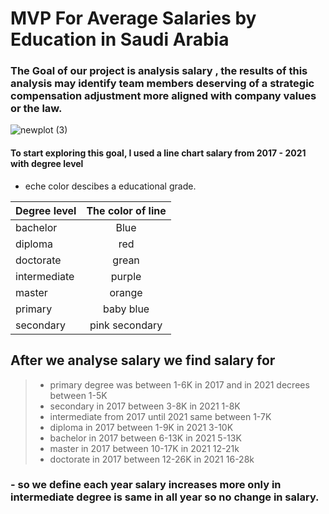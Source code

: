 # MVP For Average Salaries by Education in Saudi Arabia 

### The Goal of our project is analysis salary , the results of this analysis may identify team members deserving of a strategic compensation adjustment more aligned with company values ​​or the law.

![newplot (3)](https://user-images.githubusercontent.com/93244403/142221497-099c26e3-882d-42e3-91c7-913eb10e4b46.png)



#### To start exploring this **goal**, I used a line chart  salary from 2017 - 2021 with degree level

 
- eche color descibes a educational grade.

|Degree level |The color of line  |
|:------------|:-----------------:|
|bachelor     |Blue               |
|diploma      |red                |
|doctorate    |grean              |
|intermediate |purple             |
|master       |orange
|primary      |baby blue 
|secondary    |pink secondary 

## After we analyse salary we find salary for
>- primary degree was between 1-6K in 2017 and in 2021 decrees between 1-5K  
>- secondary in 2017 between 3-8K in 2021 1-8K
>- intermediate from 2017 until 2021 same between 1-7K 
>- diploma in 2017 between 1-9K in 2021 3-10K
>- bachelor in 2017 between 6-13K in 2021 5-13K
>- master in 2017 between 10-17K in 2021 12-21k
>- doctorate in 2017 between 12-26K in 2021 16-28k


### - so we define each year salary increases more only in intermediate degree is same in all year so no change in salary.
